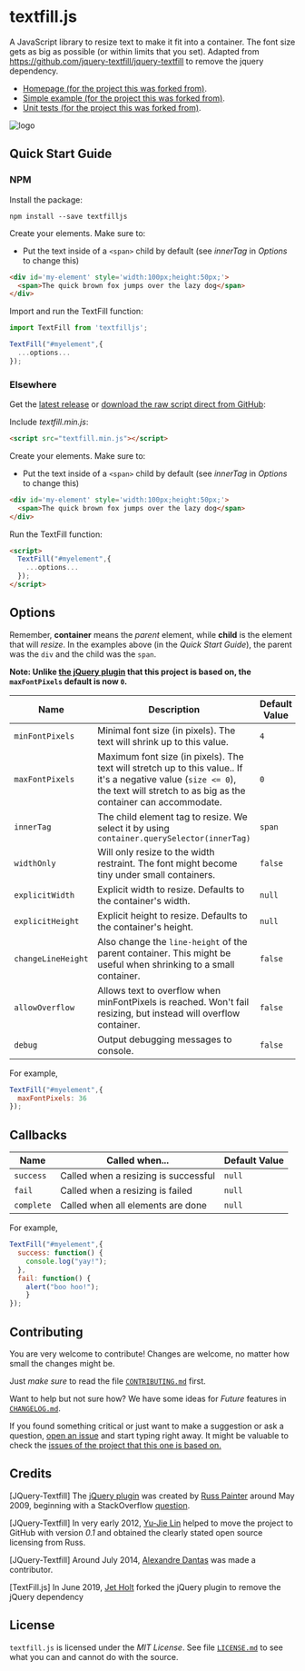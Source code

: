# textfill.js

A JavaScript library to resize text to make it fit into a container. The font size
gets as big as possible (or within limits that you set). Adapted from https://github.com/jquery-textfill/jquery-textfill to remove the jquery dependency.

* [Homepage (for the project this was forked from)][index].
* [Simple example (for the project this was forked from)][demo].
* [Unit tests (for the project this was forked from)][tests].

![logo](http://jquery-textfill.github.io/images/logo.png)

## Quick Start Guide

### NPM

Install the package:

```
npm install --save textfilljs
```
Create your elements. Make sure to:
  - Put the text inside of a `<span>` child by default (see _innerTag_ in _Options_ to change this)

```html
<div id='my-element' style='width:100px;height:50px;'>
  <span>The quick brown fox jumps over the lazy dog</span>
</div>
```

Import and run the TextFill function:

```javascript
import TextFill from 'textfilljs';

TextFill("#myelement",{
  ...options...
});
```

### Elsewhere

Get the [latest release](https://github.com/Jetroid/textfill.js/releases) or [download the raw script direct from GitHub](https://raw.githubusercontent.com/Jetroid/textfill.js/master/dist/textfill.min.js):

Include _textfill.min.js_:

```html
<script src="textfill.min.js"></script>
```

Create your elements. Make sure to:
  - Put the text inside of a `<span>` child by default (see _innerTag_ in _Options_ to change this)

```html
<div id='my-element' style='width:100px;height:50px;'>
  <span>The quick brown fox jumps over the lazy dog</span>
</div>
```

Run the TextFill function:

```html
<script>
  TextFill("#myelement",{
    ...options...
  });
</script>
```

## Options

Remember, **container** means the _parent_ element, while **child** is the
element that will _resize_. In the examples above (in the _Quick Start Guide_),
the parent was the `div` and the child was the `span`.

**Note: Unlike [the jQuery plugin][plugin] that this project is based on, the `maxFontPixels` default is now `0`.**

| Name              | Description | Default Value |
| ----------------- | ----------- | ------------- |
| `minFontPixels`   | Minimal font size (in pixels). The text will shrink up to this value. | `4` |
| `maxFontPixels`   | Maximum font size (in pixels). The text will stretch up to this value.. If it's a negative value (`size <= 0`), the text will stretch to as big as the container can accommodate. | `0` |
| `innerTag`        | The child element tag to resize. We select it by using `container.querySelector(innerTag)` | `span` |
| `widthOnly`       | Will only resize to the width restraint. The font might become tiny under small containers.  | `false` |
| `explicitWidth`   | Explicit width to resize. Defaults to the container's width. | `null` |
| `explicitHeight`  | Explicit height to resize. Defaults to the container's height. | `null` |
| `changeLineHeight`| Also change the `line-height` of the parent container. This might be useful when shrinking to a small container. | `false` |
| `allowOverflow`   | Allows text to overflow when minFontPixels is reached. Won't fail resizing, but instead will overflow container. | `false` |
| `debug`           | Output debugging messages to console. | `false` |

For example,

```javascript
TextFill("#myelement",{
  maxFontPixels: 36
});
```

## Callbacks


| Name       | Called when...                       | Default Value |
| ---------- | ------------------------------------ | ------------- |
| `success`  | Called when a resizing is successful | `null`        |
| `fail`     | Called when a resizing is failed     | `null`        |
| `complete` | Called when all elements are done    | `null`        |

For example,

```javascript
TextFill("#myelement",{
  success: function() {
    console.log("yay!");
  },
  fail: function() {
    alert("boo hoo!");
	}
});
```

## Contributing

You are very welcome to contribute!
Changes are welcome, no matter how small the changes might be.

Just _make sure_ to read the file [`CONTRIBUTING.md`](CONTRIBUTING.md) first.

Want to help but not sure how? We have some ideas for _Future_ features in [`CHANGELOG.md`](CHANGELOG.md).

If you found something critical or just want to make a suggestion or ask a question, [open an issue][issue] and start typing right away. It might be valuable to check the [issues of the project that this one is based on.](https://github.com/jquery-textfill/jquery-textfill/issues)

## Credits

[JQuery-Textfill] The [jQuery plugin][plugin] was created by [Russ Painter][russ] around May 2009,
beginning with a StackOverflow [question][soq].

[JQuery-Textfill] In very early 2012, [Yu-Jie Lin][yu] helped to move the project to GitHub with
version _0.1_ and obtained the clearly stated open source licensing from Russ.

[JQuery-Textfill] Around July 2014, [Alexandre Dantas][alex] was made a contributor.

[TextFill.js] In June 2019, [Jet Holt][jet] forked the jQuery plugin to remove the jQuery dependency

## License

`textfill.js` is licensed under the _MIT License_. See file
[`LICENSE.md`](LICENSE.md) to see what you can and cannot do with the source.

[index]:  http://jquery-textfill.github.io/
[demo]:   http://jquery-textfill.github.io/example/
[tests]:  http://jquery-textfill.github.io/unit-tests
[issue]:  https://github.com/jquery-textfill/jquery-textfill/issues
[plugin]: https://github.com/jquery-textfill/jquery-textfill/
[soq]:    http://stackoverflow.com/questions/687998/auto-size-dynamic-text-to-fill-fixed-size-container
[russ]:   https://github.com/GeekyMonkey
[yu]:     https://github.com/livibetter
[alex]:   https://github.com/alexdantas
[jet]:    https://github.com/Jetroid

